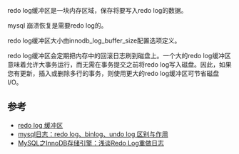 redo log缓冲区是一块内存区域，保存将要写入redo log的数据。

mysql 崩溃恢复是需要redo log的。

redo log缓冲区大小由innodb_log_buffer_size配置选项定义。

redo log缓冲区会定期把内存中的回滚日志刷到磁盘上。一个大的redo log缓冲区意味着允许大事务运行，而无需在事务提交之前将redo log写入磁盘。因此，如果您有更新，插入或删除多行的事务，则使用更大的redo log缓冲区可节省磁盘I/O。


## 参考

- [redo log 缓冲区](https://www.notedeep.com/page/222)
- [mysql日志：redo log、binlog、undo log 区别与作用](https://learnku.com/articles/49614)
- [MySQL之InnoDB存储引擎：浅谈Redo Log重做日志](https://xyzghio.xyz/RedoLogOfInnoDB/)
